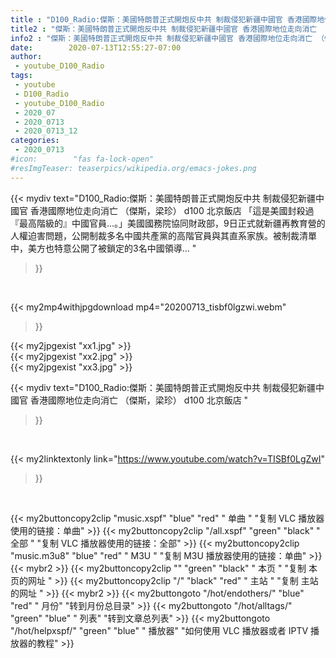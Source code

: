 ```yaml
---
title : "D100_Radio:傑斯：美國特朗普正式開炮反中共 制裁侵犯新疆中國官 香港國際地位走向消亡  （傑斯，梁珍） d100 北京飯店 "
title2 : "傑斯：美國特朗普正式開炮反中共 制裁侵犯新疆中國官 香港國際地位走向消亡  （傑斯，梁珍） d100 北京飯店 "
info2 : "傑斯：美國特朗普正式開炮反中共 制裁侵犯新疆中國官 香港國際地位走向消亡 （傑斯，梁珍） d100 北京飯店 「這是美國封殺過『最高階級的』中國官員...。」美國國務院協同財政部，9日正式就新疆再教育營的人權迫害問題，公開制裁多名中國共產黨的高階官員與其直系家族。被制裁清單中，美方也特意公開了被鎖定的3名中國領導... "
date:        2020-07-13T12:55:27-07:00
author:
 - youtube_D100_Radio
tags:
 - youtube
 - D100_Radio
 - youtube_D100_Radio
 - 2020_07
 - 2020_0713
 - 2020_0713_12
categories:
 - 2020_0713
#icon:        "fas fa-lock-open"
#resImgTeaser: teaserpics/wikipedia.org/emacs-jokes.png
---
```


{{< mydiv text="D100_Radio:傑斯：美國特朗普正式開炮反中共 制裁侵犯新疆中國官 香港國際地位走向消亡 （傑斯，梁珍） d100 北京飯店 「這是美國封殺過『最高階級的』中國官員...。」美國國務院協同財政部，9日正式就新疆再教育營的人權迫害問題，公開制裁多名中國共產黨的高階官員與其直系家族。被制裁清單中，美方也特意公開了被鎖定的3名中國領導... "
>}}
<br>


{{< my2mp4withjpgdownload mp4="20200713_tisbf0lgzwi.webm"
>}}

{{< my2jpgexist "xx1.jpg" >}}<br>
{{< my2jpgexist "xx2.jpg" >}}<br>
{{< my2jpgexist "xx3.jpg" >}}<br>



{{< mydiv text="D100_Radio:傑斯：美國特朗普正式開炮反中共 制裁侵犯新疆中國官 香港國際地位走向消亡  （傑斯，梁珍） d100 北京飯店 "
>}}
<br>

{{< my2linktextonly link="https://www.youtube.com/watch?v=TISBf0LgZwI"
>}}


<br>

{{< my2buttoncopy2clip "music.xspf"        "blue"   "red"    " 单曲 "  "复制 VLC 播放器使用的链接：单曲" >}} {{< my2buttoncopy2clip "/all.xspf"         "green"  "black"  " 全部 "  "复制 VLC 播放器使用的链接：全部" >}} {{< my2buttoncopy2clip "music.m3u8"        "blue"   "red"    " M3U  "    "复制 M3U 播放器使用的链接：单曲" >}} {{< mybr2 >}} {{< my2buttoncopy2clip ""                  "green"  "black"  " 本页 "    "复制 本页的网址 " >}} {{< my2buttoncopy2clip "/"                 "black"  "red"    " 主站 "    "复制 主站的网址 " >}} {{< mybr2 >}} {{< my2buttongoto      "/hot/endothers/"   "blue"   "red"    " 月份"   "转到月份总目录" >}} {{< my2buttongoto      "/hot/alltags/"     "green"  "blue"   " 列表"   "转到文章总列表" >}} {{< my2buttongoto      "/hot/helpxspf/"    "green"  "blue"   " 播放器" "如何使用 VLC 播放器或者 IPTV 播放器的教程" >}} 
